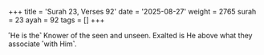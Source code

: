+++
title = 'Surah 23, Verses 92'
date = '2025-08-27'
weight = 2765
surah = 23
ayah = 92
tags = []
+++

˹He is the˺ Knower of the seen and unseen. Exalted is He above what they associate ˹with Him˺.